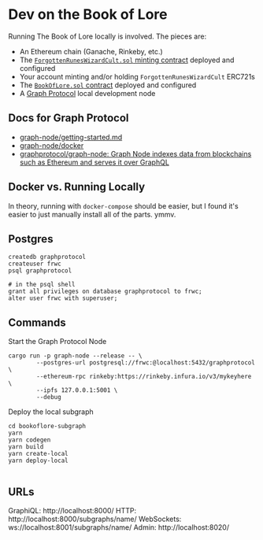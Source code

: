 # Dev on the Book of Lore

Running The Book of Lore locally is involved. The pieces are:

- An Ethereum chain (Ganache, Rinkeby, etc.)
- The [`ForgottenRunesWizardCult.sol` minting contract](https://github.com/forgottenrunes/forgotten-runes-contracts/blob/master/contracts/ForgottenRunesWizardsCult.sol) deployed and configured
- Your account minting and/or holding `ForgottenRunesWizardCult` ERC721s
- The [`BookOfLore.sol` contract](https://github.com/forgottenrunes/forgotten-runes-contracts/blob/master/contracts/BookOfLore.sol) deployed and configured
- A [Graph Protocol](https://thegraph.com/docs/developer/quick-start) local development node

## Docs for Graph Protocol

- [graph-node/getting-started.md](https://github.com/graphprotocol/graph-node/blob/master/docs/getting-started.md)
- [graph-node/docker](https://github.com/graphprotocol/graph-node/tree/master/docker)
- [graphprotocol/graph-node: Graph Node indexes data from blockchains such as Ethereum and serves it over GraphQL](https://github.com/graphprotocol/graph-node)

## Docker vs. Running Locally

In theory, running with `docker-compose` should be easier, but I found it's easier to just manually install all of the parts. ymmv.

## Postgres

```
createdb graphprotocol
createuser frwc
psql graphprotocol

# in the psql shell
grant all privileges on database graphprotocol to frwc;
alter user frwc with superuser;
```

## Commands

Start the Graph Protocol Node

```
cargo run -p graph-node --release -- \
        --postgres-url postgresql://frwc:@localhost:5432/graphprotocol \
        --ethereum-rpc rinkeby:https://rinkeby.infura.io/v3/mykeyhere \
        --ipfs 127.0.0.1:5001 \
        --debug
```

Deploy the local subgraph

```
cd bookoflore-subgraph
yarn
yarn codegen
yarn build
yarn create-local
yarn deploy-local


```

## URLs

GraphiQL: http://localhost:8000/
HTTP: http://localhost:8000/subgraphs/name/<subgraph-name>
WebSockets: ws://localhost:8001/subgraphs/name/<subgraph-name>
Admin: http://localhost:8020/
